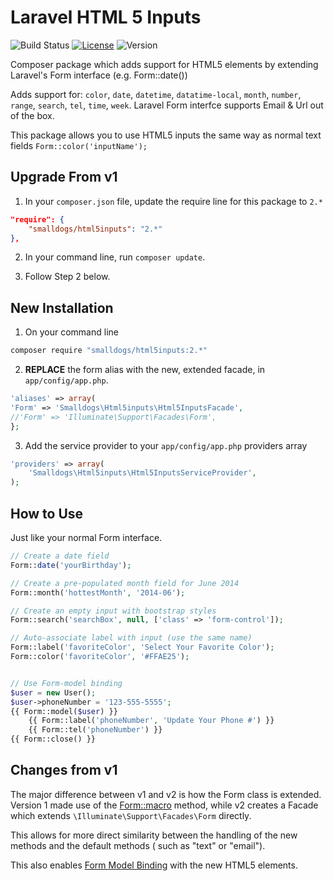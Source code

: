 Laravel HTML 5 Inputs
=====================
![Build Status](https://travis-ci.org/smalldogs/html5inputs.svg)
[![License](http://img.shields.io/:license-bsd2-blue.svg)](http://opensource.org/licenses/BSD-2-Clause)
![Version](http://img.shields.io/github/tag/smalldogs/html5inputs.svg)

Composer package which adds support for HTML5 elements by extending Laravel's Form interface (e.g. Form::date())

Adds support for: `color`, `date`, `datetime`, `datatime-local`, `month`, `number`, `range`, `search`, `tel`, `time`, `week`. Laravel 
Form interfce supports Email & Url out of the box.

This package allows you to use HTML5 inputs the same way as normal text fields <code>Form::color('inputName');</code>

Upgrade From v1
---------------

1. In your `composer.json` file, update the require line for this package to `2.*`

  ```json
"require": {
      "smalldogs/html5inputs": "2.*"
 },
```

2. In your command line, run `composer update`.


3. Follow Step 2 below. 



New Installation
----------------

1. On your command line

  ```bash
composer require "smalldogs/html5inputs:2.*"
```

2. **REPLACE** the form alias with the new, extended facade, in `app/config/app.php`. 
  ```php
'aliases' => array(
  'Form' => 'Smalldogs\Html5inputs\Html5InputsFacade',
//'Form' => 'Illuminate\Support\Facades\Form',
};
```

3. Add the service provider to your `app/config/app.php` providers array
  ```php
  'providers' => array(
      'Smalldogs\Html5inputs\Html5InputsServiceProvider',
  );
```


How to Use
----------

Just like your normal Form interface.

```php
// Create a date field
Form::date('yourBirthday');

// Create a pre-populated month field for June 2014
Form::month('hottestMonth', '2014-06');

// Create an empty input with bootstrap styles
Form::search('searchBox', null, ['class' => 'form-control']);

// Auto-associate label with input (use the same name)
Form::label('favoriteColor', 'Select Your Favorite Color');
Form::color('favoriteColor', '#FFAE25');


// Use Form-model binding
$user = new User();
$user->phoneNumber = '123-555-5555';
{{ Form::model($user) }}
    {{ Form::label('phoneNumber', 'Update Your Phone #') }}
    {{ Form::tel('phoneNumber') }}
{{ Form::close() }}
```

Changes from v1
---------------

The major difference between v1 and v2 is how the Form class is extended. Version 1 made use of the 
[Form::macro](http://laravel.com/docs/4.2/html#custom-macros) method, while v2 creates a Facade which extends `\Illuminate\Support\Facades\Form` directly.

This allows for more direct similarity between the handling of the new methods and the default methods (
such as "text" or "email").

This also enables [Form Model Binding](http://laravel.com/docs/4.2/html#form-model-binding) with the new HTML5
elements.

